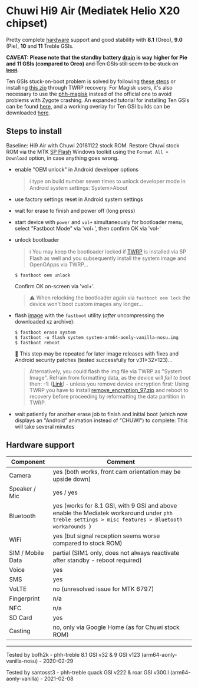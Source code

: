 # Chuwi Hi9 Air (Mediatek Helio X20 chipset)

Pretty complete [hardware](https://forum.xda-developers.com/general/device-reviews-and-information/chuwi-hi9-air-64gb-mt6797-x20-deca-core-t3775682) support and good stability with **8.1** (Oreo), **9.0** (Pie), **10** and **11** Treble GSIs.

**CAVEAT: Please note that the standby battery [drain](https://forum.xda-developers.com/general/device-reviews-and-information/chuwi-hi9-air-64gb-mt6797-x20-deca-core-t3775682/post82724665#post82724665) is way higher for Pie and 11 GSIs (compared to Oreo)** ~~and Ten GSIs still seem to be stuck on [boot](https://github.com/phhusson/treble_experimentations/issues/1305#issuecomment-674668358)~~.

Ten GSIs stuck-on-boot problem is solved by following [these steps](https://github.com/phhusson/treble_experimentations/issues/1305#issue-615321725) or installing [this zip](https://forum.xda-developers.com/attachments/testmodhi9air-signed-zip.5125591/) through TWRP recovery. For Magisk users, it's also necessary to use the [phh-magisk](https://github.com/ExpressLuke/phh-magisk-builder/releases) instead of the official one to avoid problems with Zygote crashing. An expanded tutorial for installing Ten GSIs can be found [here](https://forum.xda-developers.com/t/chuwi-hi9-air-64gb-mt6797-x20-deca-core-10-1-inch-2k-screen-android-8-dual-4g-tablet.3775682/post-83659003), and a working overlay for Ten GSI builds can be downloaded [here](https://forum.xda-developers.com/t/chuwi-hi9-air-64gb-mt6797-x20-deca-core-10-1-inch-2k-screen-android-8-dual-4g-tablet.3775682/post-83996833).

## Steps to install

Baseline: Hi9 Air with Chuwi 20181122 stock ROM.
Restore Chuwi stock ROM via the MTK [SP Flash](https://forum.xda-developers.com/general/device-reviews-and-information/chuwi-hi9-air-64gb-mt6797-x20-deca-core-t3775682) Windows toolkit using the `Format All + Download` option, in case anything goes wrong.
* enable "OEM unlock" in Android developer options
  >:information_source: type on build number seven times to unlock developer mode in Android system settings: System>About
* use factory settings reset in Android system settings
* wait for erase to finish and power off (long press)
* start device with `power` and `vol+` simultaneously for bootloader menu, select "Fastboot Mode" via 'vol+', then confirm OK via 'vol-'
* unlock bootloader
    > ℹ️ You may keep the bootloader locked if [TWRP](https://drive.google.com/open?id=1pl3XaTkKen9yL98toJX-Y_0uanwuEL4d) is installed via SP Flash as well and you subsequently install the system image and OpenGApps via TWRP...

    ```
    $ fastboot oem unlock
    ```
    Confirm OK on-screen via 'vol+'.
    > :warning: When relocking the bootloader again via `fastboot oem lock` the device won't boot custom images any longer...
    
* flash [image](https://github.com/phhusson/treble_experimentations/releases) with the `fastboot` utility (_after_ uncompressing the downloaded xz archive):
    ```
    $ fastboot erase system
    $ fastboot -u flash system system-arm64-aonly-vanilla-nosu.img
    $ fastboot reboot
    ```
    :repeat: This step may be repeated for later image releases with fixes and Android security patches (tested successfully for v31>32>123)...
     > Alternatively, you could flash the img file via TWRP as "System Image". Refrain from formatting data, as the device will _fail to boot_ then: -1: ([Link](https://www.xda-developers.com/flash-generic-system-image-project-treble-device/)) - unless you remove device encryption first: Using TWRP you have to install [remove_encryption_97.zip](https://4pda.ru/forum/index.php?showtopic=907162&st=600#entry79417598) and reboot to recovery before proceeding by reformatting the data partition in TWRP.
* wait patiently for another erase job to finish and initial boot (which now displays an "Android" animation instead of "CHUWI") to complete: This will take several minutes

## Hardware support

| Component                 |      Comment                                              |
|---------------------------|-----------------------------------------------------------|
| Camera                    | yes (both works, front cam orientation may be upside down)        |
| Speaker / Mic             | yes / yes                                                 |
| Bluetooth                 | yes (works for 8.1 GSI, with 9 GSI and above enable the Mediatek workaround under ```phh treble settings > misc features > Bluetooth workarounds ```)                       |
| WiFi                      | yes (but signal reception seems worse compared to stock ROM)        |
| SIM / Mobile Data         | partial (SIM1 only, does not always reactivate after standby - reboot required)|
| Voice                     | yes                                                       |
| SMS                       | yes                                                       |
| VoLTE                     | no (unresolved issue for MTK 6797)                                             |
| Fingerprint               | n/a                                                       |
| NFC                       | n/a                                                       |
| SD Card                   | yes                                                       |
| Casting                   | no, only via Google Home (as for Chuwi stock ROM)         |

---

Tested by bofh2k - phh-treble 8.1 GSI v32 & 9 GSI v123 (arm64-aonly-vanilla-nosu) - 2020-02-29

Tested by santosst3 - phh-treble quack GSI v222 & roar GSI v300.l (arm64-aonly-vanilla) - 2021-02-08